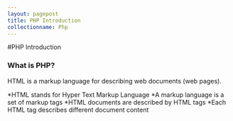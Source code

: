 ```yaml
---
layout: pagepost
title: PHP Introduction
collectionname: Php
---
```


#PHP Introduction


### What is PHP?

HTML is a markup language for describing web documents (web pages).

*HTML stands for Hyper Text Markup Language
*A markup language is a set of markup tags
*HTML documents are described by HTML tags
*Each HTML tag describes different document content
